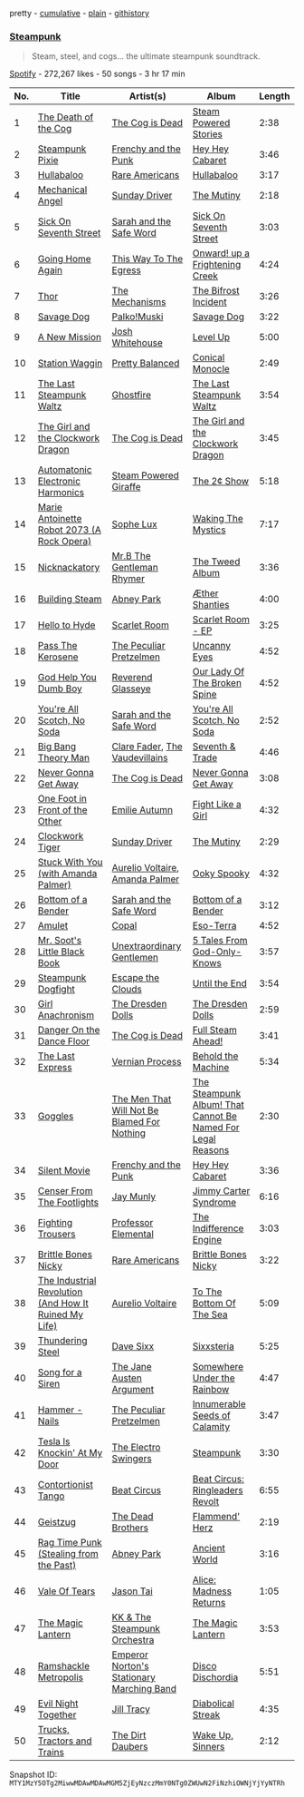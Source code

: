 pretty - [cumulative](/playlists/cumulative/37i9dQZF1DX1aYJMdIFYsC.md) - [plain](/playlists/plain/37i9dQZF1DX1aYJMdIFYsC) - [githistory](https://github.githistory.xyz/mackorone/spotify-playlist-archive/blob/main/playlists/plain/37i9dQZF1DX1aYJMdIFYsC)

### [Steampunk](https://open.spotify.com/playlist/37i9dQZF1DX1aYJMdIFYsC)

> Steam, steel, and cogs..\. the ultimate steampunk soundtrack.

[Spotify](https://open.spotify.com/user/spotify) - 272,267 likes - 50 songs - 3 hr 17 min

| No. | Title | Artist(s) | Album | Length |
|---|---|---|---|---|
| 1 | [The Death of the Cog](https://open.spotify.com/track/3SokYcSBJpLmPt3HH6b2uE) | [The Cog is Dead](https://open.spotify.com/artist/5aLQtm6eoBgUhsbHvgAJPF) | [Steam Powered Stories](https://open.spotify.com/album/7IhEIonrUVv1Eg5hE1j25t) | 2:38 |
| 2 | [Steampunk Pixie](https://open.spotify.com/track/2Wjye3Tz6Ak7FYU7P69zfv) | [Frenchy and the Punk](https://open.spotify.com/artist/7fRd6n7FhjhaUUKYiUHmXf) | [Hey Hey Cabaret](https://open.spotify.com/album/1qDdiiEIkefUGiePFaByec) | 3:46 |
| 3 | [Hullabaloo](https://open.spotify.com/track/6p0UtzqMmimxDWlDT2wTJN) | [Rare Americans](https://open.spotify.com/artist/0e5Rda7VQAY786739xp0Jt) | [Hullabaloo](https://open.spotify.com/album/3VRfG3LjZPLL91ekJRbikG) | 3:17 |
| 4 | [Mechanical Angel](https://open.spotify.com/track/59tCHos3X7k2nCsN9UMIDb) | [Sunday Driver](https://open.spotify.com/artist/7uwlJ8Ukz2zoC1XChgURoC) | [The Mutiny](https://open.spotify.com/album/2wpWH5HvAsmyodemSXxfRG) | 2:18 |
| 5 | [Sick On Seventh Street](https://open.spotify.com/track/6HeYmhYAAtH3eF6xEKmmDz) | [Sarah and the Safe Word](https://open.spotify.com/artist/4YguD206MPuadAlhnGppL3) | [Sick On Seventh Street](https://open.spotify.com/album/3HAUZGnDiKbQilus0094f1) | 3:03 |
| 6 | [Going Home Again](https://open.spotify.com/track/6iIiccC7op1eciRb0Lierj) | [This Way To The Egress](https://open.spotify.com/artist/0XUmpXTJg5hxxwokzBm8xW) | [Onward! up a Frightening Creek](https://open.spotify.com/album/7eVQF5dSfPflkRgVVgJvg2) | 4:24 |
| 7 | [Thor](https://open.spotify.com/track/2XZHL0Lst5dUViEBjXECbM) | [The Mechanisms](https://open.spotify.com/artist/6UE22SCOUOw9zE4ggbtiWa) | [The Bifrost Incident](https://open.spotify.com/album/2i8KURNn2NsHnYkhGeOwOh) | 3:26 |
| 8 | [Savage Dog](https://open.spotify.com/track/2TCRx6rnVDY59X3yW3dTpW) | [Palko!Muski](https://open.spotify.com/artist/1kfoqfSvRMZLIgMApLLBwr) | [Savage Dog](https://open.spotify.com/album/0ZyEC57ChlU06iMWYycATO) | 3:22 |
| 9 | [A New Mission](https://open.spotify.com/track/4eryDkmhlSwLZhgVcgG9W0) | [Josh Whitehouse](https://open.spotify.com/artist/0yvmDpvW6wJgU3Et2ESc9G) | [Level Up](https://open.spotify.com/album/15jZo8EX7oE6N1EKrhinGC) | 5:00 |
| 10 | [Station Waggin](https://open.spotify.com/track/0ZKumbInmGR4KooEtKkiSx) | [Pretty Balanced](https://open.spotify.com/artist/2gLKxTZLPJlTAoPTi6dwoJ) | [Conical Monocle](https://open.spotify.com/album/1ZCdWxieRwcQd60bSe6E6j) | 2:49 |
| 11 | [The Last Steampunk Waltz](https://open.spotify.com/track/5ewmVuDphVDXtQYMiajbGi) | [Ghostfire](https://open.spotify.com/artist/4UFWH3kdAOXJ8A9hVMbf9I) | [The Last Steampunk Waltz](https://open.spotify.com/album/12XOr5diB6eDUVoStYdc0j) | 3:54 |
| 12 | [The Girl and the Clockwork Dragon](https://open.spotify.com/track/7da6pEfwAG4sdY3o2Z4Dk4) | [The Cog is Dead](https://open.spotify.com/artist/5aLQtm6eoBgUhsbHvgAJPF) | [The Girl and the Clockwork Dragon](https://open.spotify.com/album/5aZxy3ECTaRdZ4xmASY4a5) | 3:45 |
| 13 | [Automatonic Electronic Harmonics](https://open.spotify.com/track/1vRnOlS6Hei11RiUkKCXkO) | [Steam Powered Giraffe](https://open.spotify.com/artist/1yqs45BSh7457Flyhmdv7f) | [The 2¢ Show](https://open.spotify.com/album/4DECRyKlhKJgjZLLuvfAI6) | 5:18 |
| 14 | [Marie Antoinette Robot 2073 \(A Rock Opera\)](https://open.spotify.com/track/12zarp4y0BBwN8t2yNFddz) | [Sophe Lux](https://open.spotify.com/artist/77xsRx1GHpOvLxq1JBUlW6) | [Waking The Mystics](https://open.spotify.com/album/0eNBGtOeBagr9q36LOSZTD) | 7:17 |
| 15 | [Nicknackatory](https://open.spotify.com/track/5l8XFOOCEIFPUM6BmwBvqw) | [Mr.B The Gentleman Rhymer](https://open.spotify.com/artist/0ilsDGmlSM7nHPJgbOX0A9) | [The Tweed Album](https://open.spotify.com/album/1loKRUIgy87XUKLfiPkyh1) | 3:36 |
| 16 | [Building Steam](https://open.spotify.com/track/7pxup1JozDvZ2LslnmajIj) | [Abney Park](https://open.spotify.com/artist/0Wv385aRvyuQLODQLsT8Zl) | [Æther Shanties](https://open.spotify.com/album/7f8CKd2wYrImaIWvQ9mNCZ) | 4:00 |
| 17 | [Hello to Hyde](https://open.spotify.com/track/5Pw0eXZWDVl3eWZ5R9jfAN) | [Scarlet Room](https://open.spotify.com/artist/4LyzJWaqaP0rrAnRDk7iVw) | [Scarlet Room \- EP](https://open.spotify.com/album/5qcqALejTqHIfsuy2scu9l) | 3:25 |
| 18 | [Pass The Kerosene](https://open.spotify.com/track/55vjOZgnoEwV4WvbiH5Faa) | [The Peculiar Pretzelmen](https://open.spotify.com/artist/0V43fejDDw4vNaPJt2y8g1) | [Uncanny Eyes](https://open.spotify.com/album/4RGq30rglXar2J0XwAk3Lz) | 4:52 |
| 19 | [God Help You Dumb Boy](https://open.spotify.com/track/6vXnDqt9OibNRZwlKq6qz9) | [Reverend Glasseye](https://open.spotify.com/artist/6dpTsQfLG1GDzCQBUjLxWO) | [Our Lady Of The Broken Spine](https://open.spotify.com/album/1QQJoRpRZUZBrrDI8RTcw0) | 4:52 |
| 20 | [You're All Scotch, No Soda](https://open.spotify.com/track/5IFRQp9ldK2GzqWS90itnO) | [Sarah and the Safe Word](https://open.spotify.com/artist/4YguD206MPuadAlhnGppL3) | [You're All Scotch, No Soda](https://open.spotify.com/album/73denE4WcST4WaBBs37Lw3) | 2:52 |
| 21 | [Big Bang Theory Man](https://open.spotify.com/track/7c4mnic17Pi3iZK3Wrekwj) | [Clare Fader](https://open.spotify.com/artist/7mD8SI2zwq42L1PhDme5eE), [The Vaudevillains](https://open.spotify.com/artist/0jUXO59kkk0bItrLswund2) | [Seventh & Trade](https://open.spotify.com/album/5R1lWLuCJY0FNtpX1w4USe) | 4:46 |
| 22 | [Never Gonna Get Away](https://open.spotify.com/track/0JsTbSZcZQewHgHaVjZ14T) | [The Cog is Dead](https://open.spotify.com/artist/5aLQtm6eoBgUhsbHvgAJPF) | [Never Gonna Get Away](https://open.spotify.com/album/1QSMmga1GPvAciWnJacCv7) | 3:08 |
| 23 | [One Foot in Front of the Other](https://open.spotify.com/track/1s73o8Cf3IyMWLZuTXiK9o) | [Emilie Autumn](https://open.spotify.com/artist/1K6L6Hw4HibspToNP1FeBC) | [Fight Like a Girl](https://open.spotify.com/album/7MAnJ0qYIwmvuGT3K0TWFb) | 4:32 |
| 24 | [Clockwork Tiger](https://open.spotify.com/track/0RToqTkg0Ybskq73xELjL6) | [Sunday Driver](https://open.spotify.com/artist/7uwlJ8Ukz2zoC1XChgURoC) | [The Mutiny](https://open.spotify.com/album/2wpWH5HvAsmyodemSXxfRG) | 2:29 |
| 25 | [Stuck With You \(with Amanda Palmer\)](https://open.spotify.com/track/6EYJXTpG1it27JMNFfHKo4) | [Aurelio Voltaire](https://open.spotify.com/artist/2ZCG1aukcb5fjBDgizvDbD), [Amanda Palmer](https://open.spotify.com/artist/726Dh6A5VyDfAAQxilT6A0) | [Ooky Spooky](https://open.spotify.com/album/7KepkEVEIMtK6JrGwdoq4H) | 4:32 |
| 26 | [Bottom of a Bender](https://open.spotify.com/track/4Zonz9vTCA1i1jJj1q2m4F) | [Sarah and the Safe Word](https://open.spotify.com/artist/4YguD206MPuadAlhnGppL3) | [Bottom of a Bender](https://open.spotify.com/album/1rXHd9KQmArOlcSGsqi3PZ) | 3:12 |
| 27 | [Amulet](https://open.spotify.com/track/3L0bGiltGB95cDYaWGR7Xq) | [Copal](https://open.spotify.com/artist/5V39u9wTuNmiulZNOTJe8Y) | [Eso\-Terra](https://open.spotify.com/album/4R7c8fSzbyCB0gFJbWzjVU) | 4:52 |
| 28 | [Mr\. Soot's Little Black Book](https://open.spotify.com/track/172IK49KV3GgqFX3jK3xWN) | [Unextraordinary Gentlemen](https://open.spotify.com/artist/1LBRKesJMnX0rn6QvEoR2Z) | [5 Tales From God\-Only\-Knows](https://open.spotify.com/album/0I9wKjj1hz9kIBxfzq8BU3) | 3:57 |
| 29 | [Steampunk Dogfight](https://open.spotify.com/track/31EkLZnJJpQSOiGAoWvk2F) | [Escape the Clouds](https://open.spotify.com/artist/4diAu0ghMcQoSxiIyXAjd1) | [Until the End](https://open.spotify.com/album/6AnOoJTHDqCTgeJPNGV3mp) | 3:54 |
| 30 | [Girl Anachronism](https://open.spotify.com/track/6Zbv79YWB0iZSXwIwEsIOP) | [The Dresden Dolls](https://open.spotify.com/artist/5JqX1glXPg6428ubI1w72i) | [The Dresden Dolls](https://open.spotify.com/album/3BMhZk7YVMQBh0Y4DuyNSt) | 2:59 |
| 31 | [Danger On the Dance Floor](https://open.spotify.com/track/0paNqyxJJVxexCM1XvHrxN) | [The Cog is Dead](https://open.spotify.com/artist/5aLQtm6eoBgUhsbHvgAJPF) | [Full Steam Ahead!](https://open.spotify.com/album/0iXVoCt3J3sam6QLPrWQM5) | 3:41 |
| 32 | [The Last Express](https://open.spotify.com/track/1sIQkXlM57YsS41WVBIDuA) | [Vernian Process](https://open.spotify.com/artist/68V7IxQ9iK8Sby6w7lgVPR) | [Behold the Machine](https://open.spotify.com/album/5hOSEyiwFzZrczoXjxs5mO) | 5:34 |
| 33 | [Goggles](https://open.spotify.com/track/7xd4b9zhF5paWpdl2kZC5Z) | [The Men That Will Not Be Blamed For Nothing](https://open.spotify.com/artist/5KKEJKZo0CnjcFwjsRxNqd) | [The Steampunk Album! That Cannot Be Named For Legal Reasons](https://open.spotify.com/album/1AyA6o9ceUspP3oPmXeaqs) | 2:30 |
| 34 | [Silent Movie](https://open.spotify.com/track/6ptZ6fEqjRgHnJAiepesOV) | [Frenchy and the Punk](https://open.spotify.com/artist/7fRd6n7FhjhaUUKYiUHmXf) | [Hey Hey Cabaret](https://open.spotify.com/album/1qDdiiEIkefUGiePFaByec) | 3:36 |
| 35 | [Censer From The Footlights](https://open.spotify.com/track/39tMDjMI14r0E8OnW3g8by) | [Jay Munly](https://open.spotify.com/artist/7kbuMLWTrPXRXDkIYHUk9u) | [Jimmy Carter Syndrome](https://open.spotify.com/album/0Swj8zZP0r8IlNrycpdBx6) | 6:16 |
| 36 | [Fighting Trousers](https://open.spotify.com/track/5d26M7OhCTM7TLeHJOFkg0) | [Professor Elemental](https://open.spotify.com/artist/74v1evvmANyDL1LqJiFIWm) | [The Indifference Engine](https://open.spotify.com/album/4b6Lqq2w8ch9heyZGhKR5Y) | 3:03 |
| 37 | [Brittle Bones Nicky](https://open.spotify.com/track/4Z85hmUVseTVdp7IlLyxZX) | [Rare Americans](https://open.spotify.com/artist/0e5Rda7VQAY786739xp0Jt) | [Brittle Bones Nicky](https://open.spotify.com/album/4eYoCvvSciqZrZB2QTQXiB) | 3:22 |
| 38 | [The Industrial Revolution \(And How It Ruined My Life\)](https://open.spotify.com/track/3Xep6dyqhOtxEIYHBbYycs) | [Aurelio Voltaire](https://open.spotify.com/artist/2ZCG1aukcb5fjBDgizvDbD) | [To The Bottom Of The Sea](https://open.spotify.com/album/0mUiry9tfMgAbreYDhCr5T) | 5:09 |
| 39 | [Thundering Steel](https://open.spotify.com/track/4EjmZX0OldwlGKmpHeaSl0) | [Dave Sixx](https://open.spotify.com/artist/5bmP4QfBTH1aWj77rkwVvV) | [Sixxsteria](https://open.spotify.com/album/02fF6tHO8TNYCHx3wuxYpU) | 5:25 |
| 40 | [Song for a Siren](https://open.spotify.com/track/0ZBWId9WJJPgHSmTGv4nah) | [The Jane Austen Argument](https://open.spotify.com/artist/1mAZuRxncE9DLiAghJ4ieu) | [Somewhere Under the Rainbow](https://open.spotify.com/album/5nVsOuHNqHg2DMnPfv0par) | 4:47 |
| 41 | [Hammer \- Nails](https://open.spotify.com/track/41pdbvQfNPpobjO82Te9af) | [The Peculiar Pretzelmen](https://open.spotify.com/artist/0V43fejDDw4vNaPJt2y8g1) | [Innumerable Seeds of Calamity](https://open.spotify.com/album/1yQmuQMjmWCCunxah1tSeE) | 3:47 |
| 42 | [Tesla Is Knockin' At My Door](https://open.spotify.com/track/3AlWwKCUlyQHpLSOahmC3i) | [The Electro Swingers](https://open.spotify.com/artist/6rUcuDz43LI9Q4vwx8J9HZ) | [Steampunk](https://open.spotify.com/album/3DI0fmy2m0QXlGLTPs5w3Q) | 3:30 |
| 43 | [Contortionist Tango](https://open.spotify.com/track/6REr7zRu5MZHrFSAWdwhNU) | [Beat Circus](https://open.spotify.com/artist/1CHzjpDszfUNOxFOvA2GsH) | [Beat Circus: Ringleaders Revolt](https://open.spotify.com/album/3H4UfoGd5XnFlr07ObRiyA) | 6:55 |
| 44 | [Geistzug](https://open.spotify.com/track/5fdo6fqNejb4KcOJ05IofQ) | [The Dead Brothers](https://open.spotify.com/artist/4mQTeNHQBqoPMzBJ7CtXk1) | [Flammend' Herz](https://open.spotify.com/album/3zfeImy92dfmMavqbb2in9) | 2:19 |
| 45 | [Rag Time Punk \(Stealing from the Past\)](https://open.spotify.com/track/21GHSrMlelBo4KrrNP6rzI) | [Abney Park](https://open.spotify.com/artist/0Wv385aRvyuQLODQLsT8Zl) | [Ancient World](https://open.spotify.com/album/3SpNTydhGkc9SdqEFl6s1n) | 3:16 |
| 46 | [Vale Of Tears](https://open.spotify.com/track/7xDNlARZ816nAoDnYZOP8y) | [Jason Tai](https://open.spotify.com/artist/64EvqHQl0WKa7i6XPxc6nb) | [Alice: Madness Returns](https://open.spotify.com/album/64tWgbxQcc8dLBuh3VfyNG) | 1:05 |
| 47 | [The Magic Lantern](https://open.spotify.com/track/6Zm6CEs3wDrrvZKfrDUEkR) | [KK & The Steampunk Orchestra](https://open.spotify.com/artist/5v15e125hR9WhmRg4HCwM7) | [The Magic Lantern](https://open.spotify.com/album/3tM7UlLWCLFpJEOEHNehoJ) | 3:53 |
| 48 | [Ramshackle Metropolis](https://open.spotify.com/track/3VyMICf0ebG9XzZ8S4nqaT) | [Emperor Norton's Stationary Marching Band](https://open.spotify.com/artist/5djKZ7fY0G4HfAs3y0rKB8) | [Disco Dischordia](https://open.spotify.com/album/2eFNJptcYj9hjzZhckUxPr) | 5:51 |
| 49 | [Evil Night Together](https://open.spotify.com/track/3abDzZQp1orhQbeYwd89Yq) | [Jill Tracy](https://open.spotify.com/artist/1mme7NxGRKLdbWrM77TWZf) | [Diabolical Streak](https://open.spotify.com/album/26RGsFk2sDDbS6OA0bVuyQ) | 4:35 |
| 50 | [Trucks, Tractors and Trains](https://open.spotify.com/track/7poJytZ2JvaJvXdttYfYaj) | [The Dirt Daubers](https://open.spotify.com/artist/3ReEQiErbGXctjBteIvbor) | [Wake Up, Sinners](https://open.spotify.com/album/2anTcwhO5xPQh7x60DuzYv) | 2:12 |

Snapshot ID: `MTY1MzY5OTg2MiwwMDAwMDAwMGM5ZjEyNzczMmY0NTg0ZWUwN2FiNzhiOWNjYjYyNTRh`

